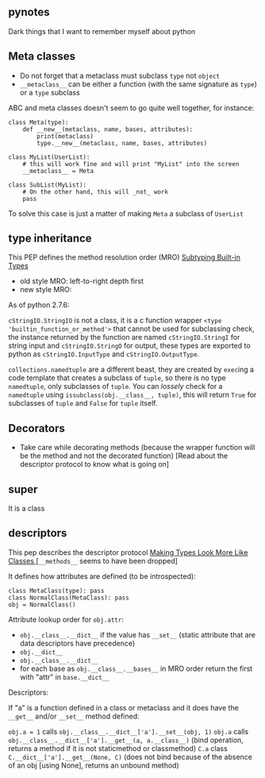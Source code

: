 pynotes
-------

Dark things that I want to remember myself about python

Meta classes
------------

- Do not forget that a metaclass must subclass `type` not `object`
- `__metaclass__` can be either a function (with the same signature as `type`) or a `type` subclass

ABC and meta classes doesn't seem to go quite well together, for instance:

    class Meta(type):
        def __new__(metaclass, name, bases, attributes):
            print(metaclass)
            type.__new__(metaclass, name, bases, attributes)
        
    class MyList(UserList):
        # this will work fine and will print "MyList" into the screen
        __metaclass__ = Meta
      
    class SubList(MyList):
        # On the other hand, this will _not_ work
        pass
        
To solve this case is just a matter of making `Meta` a subclass of `UserList`

type inheritance
----------------

This PEP defines the method resolution order (MRO) [Subtyping Built-in Types](http://legacy.python.org/dev/peps/pep-0253/)

- old style MRO: left-to-right depth first
- new style MRO:

As of python 2.7.6:

`cStringIO.StringIO` is not a class, it is a c function wrapper `<type 'builtin_function_or_method'>` that cannot be used for subclassing check, the instance returned by the function are named `cStringIO.StringI` for string input and `cStringIO.StringO` for output, these types are exported to python as `cStringIO.InputType` and `cStringIO.OutputType`.

`collections.namedtuple` are a different beast, they are created by `exec`ing a code template that creates a subclass of `tuple`, so there is no type `namedtuple`, only subclasses of `tuple`. You can _lossely_ check for a `namedtuple` using `issubclass(obj.__class__, tuple)`, this will return `True` for subclasses of `tuple` and `False` for `tuple` itself.



Decorators
----------

- Take care while decorating methods (because the wrapper function will be the method and not the decorated function) [Read about the descriptor protocol to know what is going on]

super
-----

It is a class

descriptors
-----------

This pep describes the descriptor protocol [Making Types Look More Like Classes ](http://legacy.python.org/dev/peps/pep-0252/) [`__methods__` seems to have been dropped]

It defines how attributes are defined (to be introspected):

    class MetaClass(type): pass
    class NormalClass(MetaClass): pass
    obj = NormalClass()

Attribute lookup order for `obj.attr`:

- `obj.__class__.__dict__` if the value has `__set__` (static attribute that are data descriptors have precedence)
- `obj.__dict__`
- `obj.__class__.__dict__`
- for each base as `obj.__class__.__bases__` in MRO order return the first with "attr" in `base.__dict__`

Descriptors:

If "a" is a function defined in a class or metaclass and it does have the `__get__` and/or `__set__` method defined:

`obj.a = 1` calls `obj.__class__.__dict__['a'].__set__(obj, 1)`
`obj.a` calls `obj.__class__.__dict__['a'].__get__(a, a.__class__)` (bind operation, returns a method if it is not staticmethod or classmethod)
`C.a` class `C.__dict__['a'].__get__(None, C)` (does not bind because of the absence of an obj [using None], returns an unbound method)


